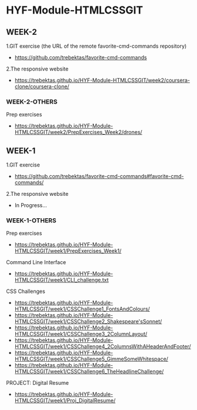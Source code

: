 # HYF-Module-HTMLCSSGIT

## WEEK-2

1.GIT exercise (the URL of the remote favorite-cmd-commands repository)
- https://github.com/trebektas/favorite-cmd-commands

2.The responsive website
- https://trebektas.github.io/HYF-Module-HTMLCSSGIT/week2/coursera-clone/coursera-clone/

### WEEK-2-OTHERS

Prep exercises
- https://trebektas.github.io/HYF-Module-HTMLCSSGIT/week2/PrepExercises_Week2/drones/

## WEEK-1
1.GIT exercise
- https://github.com/trebektas/favorite-cmd-commands#favorite-cmd-commands/

2.The responsive website
- In Progress...

### WEEK-1-OTHERS

Prep exercises
- https://trebektas.github.io/HYF-Module-HTMLCSSGIT/week1/PrepExercises_Week1/

Command Line Interface
- https://trebektas.github.io/HYF-Module-HTMLCSSGIT/week1/CLI_challenge.txt

CSS Challenges
- https://trebektas.github.io/HYF-Module-HTMLCSSGIT/week1/CSSChallenge1_FontsAndColours/
- https://trebektas.github.io/HYF-Module-HTMLCSSGIT/week1/CSSChallenge2_Shakespeare'sSonnet/
- https://trebektas.github.io/HYF-Module-HTMLCSSGIT/week1/CSSChallenge3_2ColumnLayout/
- https://trebektas.github.io/HYF-Module-HTMLCSSGIT/week1/CSSChallenge4_2ColumnsWithAHeaderAndFooter/
- https://trebektas.github.io/HYF-Module-HTMLCSSGIT/week1/CSSChallenge5_GimmeSomeWhitespace/
- https://trebektas.github.io/HYF-Module-HTMLCSSGIT/week1/CSSChallenge6_TheHeadlineChallenge/

PROJECT: Digital Resume
- https://trebektas.github.io/HYF-Module-HTMLCSSGIT/week1/Proj_DigitalResume/